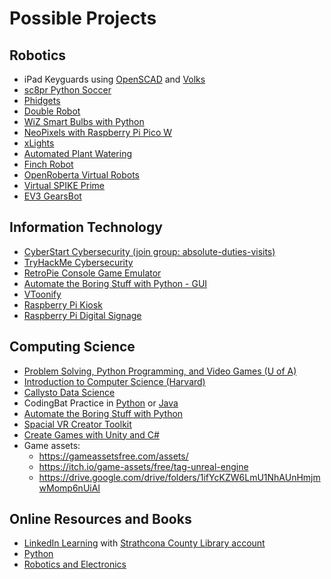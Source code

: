 # Possible Projects

## Robotics

* iPad Keyguards using [OpenSCAD](https://openscad.org) and [Volks](https://volksswitch.org/index.php/volks-devices/fully-customizable-3d-printable-aac-keyguard-for-tablets/)
* [sc8pr Python Soccer](https://dmaccarthy.github.io/sc8pr)
* [Phidgets](https://www.phidgets.com/education/start)
* [Double Robot](Documents/Double-Robotics-User-Manual.pdf)
* [WiZ Smart Bulbs with Python](https://github.com/sbidy/pywizlight)
* [NeoPixels with Raspberry Pi Pico W](https://blog.adafruit.com/2022/12/09/control-neopixel-leds-with-raspberry-pi-pico-w-adafruit-io-piday-adafruitio-diyprojectslab-raspberry_pi)
* [xLights](https://xlights.org)
* [Automated Plant Watering](https://www.instructables.com/DIY-SOIL-MOISTURE-SENSOR-CHEAP-YET-ACCURATE-/)
* [Finch Robot](https://learn.birdbraintechnologies.com/finch/makecode/program/10-1)
* [OpenRoberta Virtual Robots](https://lab.open-roberta.org)
* [Virtual SPIKE Prime](https://www.cs2n.org/u/mp/badge_pages/2054)
* [EV3 GearsBot](https://gears.aposteriori.com.sg)

## Information Technology

* [CyberStart Cybersecurity (join group: absolute-duties-visits)](https://play.cyberstart.com)
* [TryHackMe Cybersecurity](https://tryhackme.com/)
* [RetroPie Console Game Emulator](https://retropie.org.uk)
* [Automate the Boring Stuff with Python - GUI](https://automatetheboringstuff.com/2e/chapter20)
* [VToonify](https://github.com/williamyang1991/VToonify)
* [Raspberry Pi Kiosk](https://www.raspberrypi.com/tutorials/how-to-use-a-raspberry-pi-in-kiosk-mode)
* [Raspberry Pi Digital Signage](https://anthias.screenly.io)

## Computing Science

* [Problem Solving, Python Programming, and Video Games (U of A)](https://www.ualberta.ca/admissions-programs/online-courses/programming-video-games.html)
* [Introduction to Computer Science (Harvard)](https://pll.harvard.edu/course/cs50-introduction-computer-science)
* [Callysto Data Science](https://www.callysto.ca/distance-learning)
* CodingBat Practice in [Python](https://codingbat.com/python) or [Java](https://codingbat.com/java)
* [Automate the Boring Stuff with Python](https://automatetheboringstuff.com)
* [Spacial VR Creator Toolkit](https://spatialxr.notion.site/Spatial-Creator-Toolkit-Beta-e0cb38dce13c40fabaa00128bf0a5573)
* [Create Games with Unity and C#](https://drive.google.com/drive/folders/1jh7_3HPQ10E4SdaQAmSAZTgiSM9IBwCi)
* Game assets:
    * https://gameassetsfree.com/assets/
    * https://itch.io/game-assets/free/tag-unreal-engine
    * https://drive.google.com/drive/folders/1ifYcKZW6LmU1NhAUnHmjmwMomp6nUiAI

## Online Resources and Books

* [LinkedIn Learning](https://www.linkedin.com/learning-login/go/sclibrary) with [Strathcona County Library account](https://sclibrary.ca)
* [Python](https://drive.google.com/drive/folders/0BxIiHHoXWwwtRFlGR3U1amJGVFU)
* [Robotics and Electronics](https://drive.google.com/drive/folders/0BxIiHHoXWwwtfk9wUkNETmM2SmdtNy10VHlla19Kb2RkckRfaG9RSkpSRVNPR0Z6X0Rka3M)
